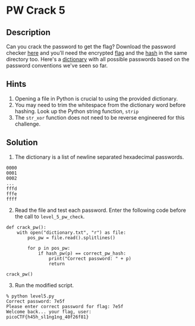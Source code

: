 # PW Crack 5
## Description
Can you crack the password to get the flag? Download the password checker [here](level5.py) and you'll need the encrypted [flag](level5.flag.txt.enc) and the [hash](level5.hash.bin) in the same directory too. Here's a [dictionary](dictionary.txt) with all possible passwords based on the password conventions we've seen so far.
## Hints
1. Opening a file in Python is crucial to using the provided dictionary.
2. You may need to trim the whitespace from the dictionary word before hashing. Look up the Python string function, ```strip```
3. The ```str_xor``` function does not need to be reverse engineered for this challenge.
## Solution
1. The dictionary is a list of newline separated hexadecimal passwords.
```
0000
0001
0002
...
fffd
fffe
ffff
```
2. Read the file and test each password. Enter the following code before the call to ```level_5_pw_check```.
```
def crack_pw():
    with open("dictionary.txt", "r") as file:
        pos_pw = file.read().splitlines()

        for p in pos_pw:
            if hash_pw(p) == correct_pw_hash:
                print("Correct password: " + p)
                return

crack_pw()

```
3. Run the modified script.
```
% python level5.py
Correct password: 7e5f
Please enter correct password for flag: 7e5f
Welcome back... your flag, user:
picoCTF{h45h_sl1ng1ng_40f26f81}
```

